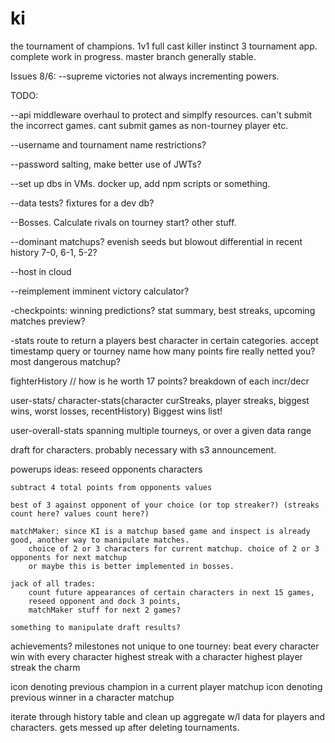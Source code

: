 ki
==

the tournament of champions.
1v1 full cast killer instinct 3 tournament app. 
complete work in progress. master branch generally stable.

Issues 8/6:
--supreme victories not always incrementing powers.

TODO: 

--api middleware overhaul to protect and simplfy resources. can't submit the incorrect games. cant submit games as non-tourney player etc.

--username and tournament name restrictions?

--password salting, make better use of JWTs?

--set up dbs in VMs. docker up, add npm scripts or something.

--data tests? fixtures for a dev db?
 
--Bosses. Calculate rivals on tourney start? other stuff.

--dominant matchups? evenish seeds but blowout differential in recent history 7-0, 6-1, 5-2?

--host in cloud

--reimplement imminent victory calculator?

-checkpoints: winning predictions? stat summary, best streaks, upcoming matches preview?

-stats route to return a players best character in certain categories. accept timestamp query or tourney name
	how many points fire really netted you? 
	most dangerous matchup?

fighterHistory // how is he worth 17 points? breakdown of each incr/decr

user-stats/ character-stats(character curStreaks, player streaks, biggest wins, worst losses, recentHistory) 
	Biggest wins list!

user-overall-stats
	spanning multiple tourneys, or over a given data range

draft for characters. probably necessary with s3 announcement.

powerups ideas:
	reseed opponents characters

	subtract 4 total points from opponents values

	best of 3 against opponent of your choice (or top streaker?) (streaks count here? values count here?)

	matchMaker: since KI is a matchup based game and inspect is already good, another way to manipulate matches.
		choice of 2 or 3 characters for current matchup. choice of 2 or 3 opponents for next matchup		
		or maybe this is better implemented in bosses.

	jack of all trades: 
		count future appearances of certain characters in next 15 games,
		reseed opponent and dock 3 points,
		matchMaker stuff for next 2 games?

	something to manipulate draft results?

achievements? milestones not unique to one tourney:
	beat every character
	win with every character
	highest streak with a character
	highest player streak
	the charm

icon denoting previous champion in a current player matchup
icon denoting previous winner in a character matchup

iterate through history table and clean up aggregate w/l data for players and characters. gets messed up after deleting tournaments.